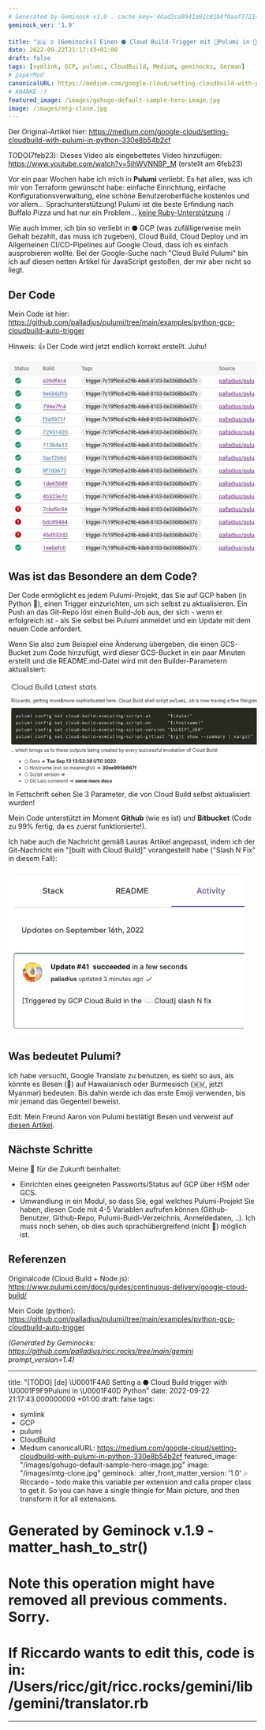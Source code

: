 ```yaml
---
# Generated by Geminock v1.9 . cache_key='4dad3ca9941a91c01b8f0aaf37214cfaa1e22b53c47d93a9f1bec2a1e20dfd89-de.yaml'
geminock_ver: '1.9'

title: "🇩🇪 ♊ [Geminocks] Einen ⬣ Cloud Build-Trigger mit 🧹Pulumi in 🐍 Python einrichten"
date: 2022-09-22T21:17:43+01:00
draft: false
tags: [symlink, GCP, pulumi, CloudBuild, Medium, geminocks, German]
# paperMod
canonicalURL: https://medium.com/google-cloud/setting-cloudbuild-with-pulumi-in-python-330e8b54b2cf
# ANANKE :)
featured_image: /images/gohugo-default-sample-hero-image.jpg
image: /images/mtg-clone.jpg
---
```


Der Original-Artikel hier:  https://medium.com/google-cloud/setting-cloudbuild-with-pulumi-in-python-330e8b54b2cf

TODO(7feb23): Dieses Video als eingebettetes Video hinzufügen: https://www.youtube.com/watch?v=5jhWVNN8P_M (erstellt am 6feb23)

Vor ein paar Wochen habe ich mich in **Pulumi** verliebt. Es hat alles, was ich mir von Terraform gewünscht habe: einfache Einrichtung, einfache Konfigurationsverwaltung, eine schöne Benutzeroberfläche kostenlos und vor allem... Sprachunterstützung! Pulumi ist die beste Erfindung nach Buffalo Pizza und hat nur ein Problem... [keine Ruby-Unterstützung](https://github.com/pulumi/pulumi/issues/132) :/

Wie auch immer, ich bin so verliebt in ⬣ GCP (was zufälligerweise mein Gehalt bezahlt, das muss ich zugeben), Cloud Build, Cloud Deploy und im Allgemeinen CI/CD-Pipelines auf Google Cloud, dass ich es einfach ausprobieren wollte. Bei der Google-Suche nach "Cloud Build Pulumi" bin ich auf diesen netten Artikel für JavaScript gestoßen, der mir aber nicht so liegt.

## Der Code

Mein Code ist hier: https://github.com/palladius/pulumi/tree/main/examples/python-gcp-cloudbuild-auto-trigger

Hinweis: 👍 Der Code wird jetzt endlich korrekt erstellt. Juhu!

![cb-trigger-list](01-cb-trigger-list.webp)


## Was ist das Besondere an dem Code?

Der Code ermöglicht es jedem Pulumi-Projekt, das Sie auf GCP haben (in Python 🐍), einen Trigger einzurichten, um sich selbst zu aktualisieren. Ein Push an das Git-Repo löst einen Build-Job aus, der sich - wenn er erfolgreich ist - als Sie selbst bei Pulumi anmeldet und ein Update mit dem neuen Code anfordert.

Wenn Sie also zum Beispiel eine Änderung übergeben, die einen GCS-Bucket zum Code hinzufügt, wird dieser GCS-Bucket in ein paar Minuten erstellt und die README.md-Datei wird mit den Builder-Parametern aktualisiert:

![cb-trigger-list](02-pulumi-commands.webp)
In Fettschrift sehen Sie 3 Parameter, die von Cloud Build selbst aktualisiert wurden!

Mein Code unterstützt im Moment **Github** (wie es ist) und **Bitbucket** (Code zu 99% fertig, da es zuerst funktionierte!).

Ich habe auch die Nachricht gemäß Lauras Artikel angepasst, indem ich der Git-Nachricht ein "[built with Cloud Build]" vorangestellt habe ("Slash N Fix" in diesem Fall):

![View on Pulumi website](03-trigger-build-on-pulumi-site.webp)

## Was bedeutet Pulumi?

Ich habe versucht, Google Translate zu benutzen, es sieht so aus, als könnte es Besen (🧹) auf Hawaiianisch oder Burmesisch (🇲🇲, jetzt Myanmar) bedeuten. Bis dahin werde ich das erste Emoji verwenden, bis mir jemand das Gegenteil beweist.

Edit: Mein Freund Aaron von Pulumi bestätigt Besen und verweist auf [diesen Artikel](http://joeduffyblog.com/2018/06/18/hello-pulumi/).

##  Nächste Schritte
Meine 📝 für die Zukunft beinhaltet:

* Einrichten eines geeigneten Passworts/Status auf GCP über HSM oder GCS.
* Umwandlung in ein Modul, so dass Sie, egal welches Pulumi-Projekt Sie haben, diesen Code mit 4-5 Variablen aufrufen können (Github-Benutzer, Github-Repo, Pulumi-Buidl-Verzeichnis, Anmeldedaten, ..). Ich muss noch sehen, ob dies auch sprachübergreifend (nicht 🐍) möglich ist.

## Referenzen

Originalcode (Cloud Build + Node.js): https://www.pulumi.com/docs/guides/continuous-delivery/google-cloud-build/

Mein Code (python): https://github.com/palladius/pulumi/tree/main/examples/python-gcp-cloudbuild-auto-trigger


*(Generated by Geminocks: https://github.com/palladius/ricc.rocks/tree/main/gemini prompt_version=1.4)*

---
title: "[TODO] [de] \U0001F4A6 Setting a ⬣ Cloud Build trigger with \U0001F9F9Pulumi
  in \U0001F40D Python"
date: 2022-09-22 21:17:43.000000000 +01:00
draft: false
tags:
- symlink
- GCP
- pulumi
- CloudBuild
- Medium
canonicalURL: https://medium.com/google-cloud/setting-cloudbuild-with-pulumi-in-python-330e8b54b2cf
featured_image: "/images/gohugo-default-sample-hero-image.jpg"
image: "/images/mtg-clone.jpg"
geminock:
  :alter_front_matter_version: '1.0'
  :notes: Riccardo - todo make this variable per extension and calla  proper class
    to get it. So you can have a single thingie for Main picture, and then transform
    it for all extensions.
# Generated by Geminock v.1.9 - matter_hash_to_str()
# Note this operation might have removed all previous comments. Sorry.
# If Riccardo wants to edit this, code is in: /Users/ricc/git/ricc.rocks/gemini/lib/gemini/translator.rb
---
